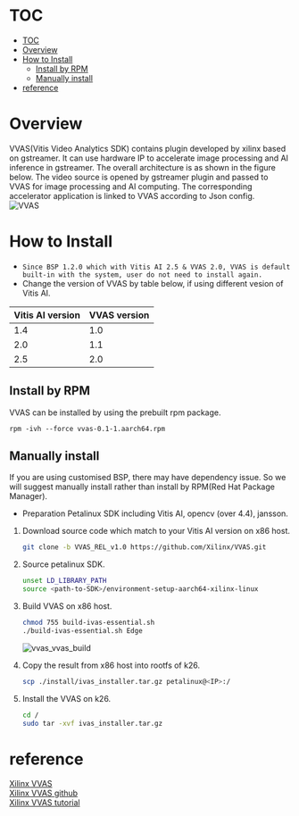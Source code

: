 <!--
 Copyright (c) 2022 Innodisk crop.
 
 This software is released under the MIT License.
 https://opensource.org/licenses/MIT
-->
# TOC
- [TOC](#toc)
- [Overview](#overview)
- [How to Install](#how-to-install)
  - [Install by RPM](#install-by-rpm)
  - [Manually install](#manually-install)
- [reference](#reference)

# Overview
VVAS(Vitis Video Analytics SDK) contains plugin developed by xilinx based on gstreamer. It can use hardware IP to accelerate image processing and AI inference in gstreamer. The overall architecture is as shown in the figure below. The video source is opened by gstreamer plugin and passed to VVAS for image processing and AI computing. The corresponding accelerator application is linked to VVAS according to Json config.  
![VVAS](fig/vvas.png)

# How to Install
- `Since BSP 1.2.0 which with Vitis AI 2.5 & VVAS 2.0, VVAS is default built-in with the system, user do not need to install again.`
- Change the version of VVAS by table below, if using different vesion of Vitis AI.

 Vitis AI version | VVAS version
 --- | --- 
 1.4 | 1.0 
 2.0 | 1.1 
 2.5 | 2.0 

## Install by RPM
VVAS can be installed by using the prebuilt rpm package.  
```
rpm -ivh --force vvas-0.1-1.aarch64.rpm
```

## Manually install
If you are using customised BSP, there may have dependency issue. So we will suggest manually install rather than install by RPM(Red Hat Package Manager).
- Preparation
    Petalinux SDK including Vitis AI, opencv (over 4.4), jansson.
    
1. Download source code which match to your Vitis AI version on x86 host.
    
    ```bash
    git clone -b VVAS_REL_v1.0 https://github.com/Xilinx/VVAS.git
    ```
2. Source petalinux SDK.
    
    ```bash
    unset LD_LIBRARY_PATH
    source <path-to-SDK>/environment-setup-aarch64-xilinx-linux
    ```
    
3. Build VVAS on x86 host.
    
    ```bash
    chmod 755 build-ivas-essential.sh
    ./build-ivas-essential.sh Edge
    ```
    ![vvas_vvas_build](fig/vvas_vvas_build.gif)
    
4. Copy the result from x86 host into rootfs of k26.
    
    ```bash
    scp ./install/ivas_installer.tar.gz petalinux@<IP>:/
    ```
    
5. Install the VVAS on k26.
    
    ```bash
    cd /
    sudo tar -xvf ivas_installer.tar.gz
    ```

# reference
[Xilinx VVAS](https://www.xilinx.com/products/design-tools/vitis/vvas.html)  
[Xilinx VVAS github](https://github.com/Xilinx/VVAS.git)  
[Xilinx VVAS tutorial](https://xilinx.github.io/VVAS/1.0/build/html/index.html)  